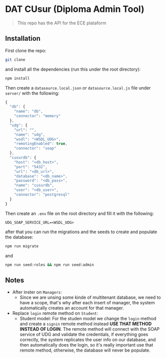 # DAT CUsur (Diploma Admin Tool)

> This repo has the API for the ECE plataform

## Installation

First clone the repo:

```bash
git clone
```

and install all the dependencies (run this under the root directory):

```bash
npm install
```

Then create a `datasource.local.json` or `datasource.local.js` file under `server/` with the following:

```javascript
{
  "db": {
    "name": "db",
    "connector": "memory"
  },
  "udg": {
    "url": "",
    "name": "udg",
    "wsdl": "<WSDL_UDG>",
    "remotingEnabled": true,
    "connector": "soap"
  },
  "cusurdb": {
    "host": "<db_host>",
    "port": "5432",
    "url": "<db_url>",
    "database": "<db_name>",
    "password": "<db_pass>",
    "name": "cusurdb",
    "user": "<db_user>",
    "connector": "postgresql"
  }
}
```

Then create an `.env` file on the root directory and fill it with the following:

```
UDG_SOAP_SERVICE_URL=<WSDL_UDG>
```

after that you can run the migrations and the seeds to create and populate the database:

```bash
npm run migrate
```

and

```bash
npm run seed:roles && npm run seed:admin
```

## Notes

* After inster on `Managers`:
  - Since we are unsing some kinde of multitenant database, we need to have a scope, that's why after each insert of manager, the system
    automatically creates an account for that manager.
* Replace `login` remote method on `Student`:
  - Student model: For the studen model we change the `login` method and create a `signin` remote method instead **USE THAT METHOD INSTEAD OF LOGIN**.
    The remote method will connect with the SOAP service of UDG and validate the credentials, if everything goes correctly, the system replicates the user info
    on our database, and then automatically does the login, so it's really important use that remote method, otherwise, the database will never be populate.